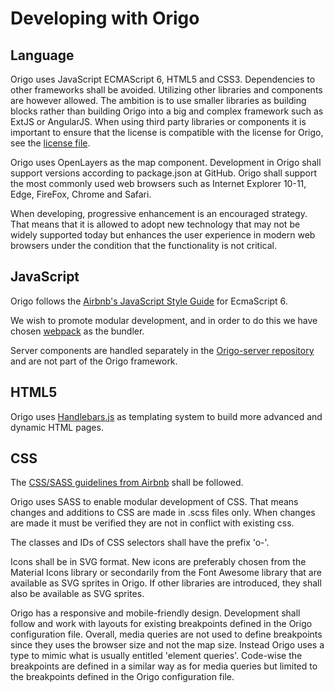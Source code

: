 # Developing with Origo

## Language
Origo uses JavaScript ECMAScript 6, HTML5 and CSS3. Dependencies to other frameworks shall be avoided. Utilizing other libraries and components are however allowed. The ambition is to use smaller libraries as building blocks rather than building Origo into a big and complex framework such as ExtJS or AngularJS. When using third party libraries or components it is important to ensure that the license is compatible with the license for Origo, see the [license file](LICENSE.txt). 

Origo uses OpenLayers as the map component. Development in Origo shall support versions according to package.json at GitHub. Origo shall support the most commonly used web browsers such as Internet Explorer 10-11, Edge, FireFox, Chrome and Safari. 

When developing, progressive enhancement is an encouraged strategy. That means that it is allowed to adopt new technology that may not be widely supported today but enhances the user experience in modern web browsers under the condition that the functionality is not critical.

## JavaScript
Origo follows the [Airbnb's JavaScript Style Guide](https://github.com/airbnb/javascript) for EcmaScript 6.

We wish to promote modular development, and in order to do this we have chosen [webpack](https://github.com/webpack/webpack) as the bundler.

Server components are handled separately in the [Origo-server repository](https://github.com/origo-map/origo-server) and are not part of the Origo framework.

## HTML5
Origo uses [Handlebars.js](http://handlebarsjs.com/) as templating system to build more advanced and dynamic HTML pages.

## CSS
The [CSS/SASS guidelines from Airbnb](https://github.com/airbnb/css) shall be followed.

Origo uses SASS to enable modular development of CSS. That means changes and additions to CSS are made in .scss files only. When changes are made it must be verified they are not in conflict with existing css. 

The classes and IDs of CSS selectors shall have the prefix 'o-'.

Icons shall be in SVG format. New icons are preferably chosen from the Material Icons library or secondarily from the Font Awesome library that are available as SVG sprites in Origo. If other libraries are introduced, they shall also be available as SVG sprites.

Origo has a responsive and mobile-friendly design. Development shall follow and work with layouts for existing breakpoints defined in the Origo configuration file. Overall, media queries are not used to define breakpoints since they uses the browser size and not the map size. Instead Origo uses a type to mimic what is usually entitled 'element queries'. Code-wise the breakpoints are defined in a similar way as for media queries but limited to the breakpoints defined in the Origo configuration file.
